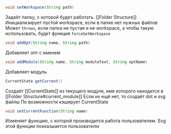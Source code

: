 ```java
void setWorkspace(String path)
```
Задаёт папку, с которой будет работать. [[Folder Structure]]
Инициализирует пустой workspace, если в папке нет нужных файлов
Может `throws`, если папка не пустая и не workspace, а чтобы такую использовать, будет функция `forceSetWorkspace`

```java
void addOpt(String name, String path)
```
Добавляет опт с именем

```java
void addModule(String name, String moduleText, String optName)
```
Добавляет модуль

```java
CurrentState getCurrent()
```
Создаёт [[CurrentState]] из текущего модуля, имя которого находится в [[Folder Structure#current_module]]
Если их ещё нет, то создаёт dot и svg файлы
По возможности кэширует CurrentState

```java
void setCurrentFunction(String name)
```
Изменяет функцию, с которой производится работа пользователем. Svg этой функции покказыается пользователю




